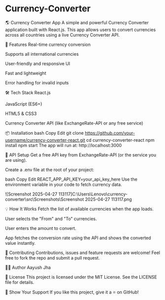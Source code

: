 # Currency-Converter
🌎 Currency Converter App
A simple and powerful Currency Converter application built with React.js.
This app allows users to convert currencies across all countries using a live Currency Converter API.

🚀 Features
Real-time currency conversion

Supports all international currencies

User-friendly and responsive UI

Fast and lightweight

Error handling for invalid inputs

🛠️ Tech Stack
React.js

JavaScript (ES6+)

HTML5 & CSS3

Currency Converter API (like ExchangeRate-API or any free service)

📦 Installation
bash
Copy
Edit
git clone https://github.com/your-username/currency-converter-react.git
cd currency-converter-react
npm install
npm start
The app will run at: http://localhost:3000

🔑 API Setup
Get a free API key from ExchangeRate-API (or the service you are using).

Create a .env file at the root of your project:

bash
Copy
Edit
REACT_APP_API_KEY=your_api_key_here
Use the environment variable in your code to fetch currency data.

![Screenshot 2025-04-27 113117]C:\Users\Lenovo\currency-converter\src\Screenshots\Screenshot 2025-04-27 113117.png

💡 How It Works
Fetch the list of available currencies when the app loads.

User selects the "From" and "To" currencies.

User enters the amount to convert.

App fetches the conversion rate using the API and shows the converted value instantly.

🤝 Contributing
Contributions, issues and feature requests are welcome!
Feel free to fork the repo and submit a pull request.

🧑‍💻 Author
Aayush Jha

📄 License
This project is licensed under the MIT License.
See the LICENSE file for details.

🌟 Show Your Support
If you like this project, give it a ⭐️ on GitHub!
